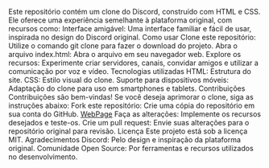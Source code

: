 Este repositório contém um clone do Discord, construído com HTML e CSS. Ele oferece uma experiência semelhante à plataforma original, com recursos como:
Interface amigável: Uma interface familiar e fácil de usar, inspirada no design do Discord original.
Como usar
Clone este repositório: Utilize o comando git clone para fazer o download do projeto.
Abra o arquivo index.html: Abra o arquivo em seu navegador web.
Explore os recursos: Experimente criar servidores, canais, convidar amigos e utilizar a comunicação por voz e vídeo.
Tecnologias utilizadas
HTML: Estrutura do site.
CSS: Estilo visual do clone.
Suporte para dispositivos móveis: Adaptação do clone para uso em smartphones e tablets.
Contribuições
Contribuições são bem-vindas! Se você deseja aprimorar o clone, siga as instruções abaixo:
Fork este repositório: Crie uma cópia do repositório em sua conta do GitHub.
[WebPage](https://andreluisdasilva.github.io/Clone-discord/)
Faça as alterações: Implemente os recursos desejados e teste-os.
Crie um pull request: Envie suas alterações para o repositório original para revisão.
Licença
Este projeto está sob a licença MIT.
Agradecimentos
Discord: Pelo design e inspiração da plataforma original.
Comunidade Open Source: Por ferramentas e recursos utilizados no desenvolvimento.
